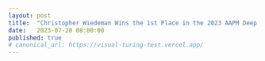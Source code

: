 ```yaml
---
layout: post
title:  "Christopher Wiedeman Wins the 1st Place in the 2023 AAPM Deep Generative Modeling Challenge"
date:   2023-07-20 08:00:00
published: true
# canonical_url: https://visual-turing-test.vercel.app/
---
```


